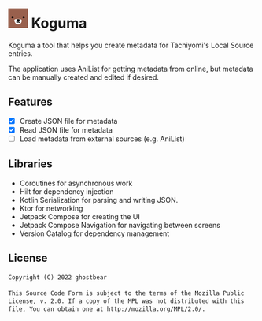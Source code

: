 # ![app icon](./.github/images/app-icon.png) Koguma

Koguma a tool that helps you create metadata for Tachiyomi's Local Source entries.

The application uses AniList for getting metadata from online, but metadata can be manually created and edited if desired.

## Features

- [x] Create JSON file for metadata
- [x] Read JSON file for metadata
- [ ] Load metadata from external sources (e.g. AniList)

## Libraries

- Coroutines for asynchronous work
- Hilt for dependency injection
- Kotlin Serialization for parsing and writing JSON.
- Ktor for networking
- Jetpack Compose for creating the UI
- Jetpack Compose Navigation for navigating between screens
- Version Catalog for dependency management

## License

```
Copyright (C) 2022 ghostbear

This Source Code Form is subject to the terms of the Mozilla Public
License, v. 2.0. If a copy of the MPL was not distributed with this
file, You can obtain one at http://mozilla.org/MPL/2.0/.
```